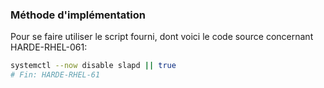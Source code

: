 ### Méthode d'implémentation
Pour se faire utiliser le script fourni, dont voici le code source concernant HARDE-RHEL-061:
```bash
systemctl --now disable slapd || true
# Fin: HARDE-RHEL-61
```

